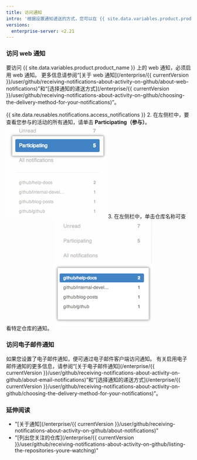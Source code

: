```yaml
---
title: 访问通知
intro: '根据设置通知递送的方式，您可以在 {{ site.data.variables.product.product_name }} 或通过电子邮件客户端获取通知。'
versions:
  enterprise-server: <2.21
---
```


### 访问 web 通知

要访问 {{ site.data.variables.product.product_name }} 上的 web 通知，必须启用 web 通知。 更多信息请参阅“[关于 web 通知](/enterprise/{{ currentVersion }}/user/github/receiving-notifications-about-activity-on-github/about-web-notifications)”和“[选择通知的递送方式](/enterprise/{{ currentVersion }}/user/github/receiving-notifications-about-activity-on-github/choosing-the-delivery-method-for-your-notifications)”。

{{ site.data.reusables.notifications.access_notifications }}
2. 在左侧栏中，要查看您参与的活动的所有通知，请单击 **Participating（参与）**。 ![列出参与通知](/assets/images/help/notifications/notifications_sidebar_participating.png)
3. 在左侧栏中，单击仓库名称可查看特定仓库的通知。 ![列出个别仓库通知](/assets/images/help/notifications/notifications_sidebar_specific_repos.png)

### 访问电子邮件通知

如果您设置了电子邮件通知，便可通过电子邮件客户端访问通知。 有关启用电子邮件通知的更多信息，请参阅“[关于电子邮件通知](/enterprise/{{ currentVersion }}/user/github/receiving-notifications-about-activity-on-github/about-email-notifications)”和“[选择通知的递送方式](/enterprise/{{ currentVersion }}/user/github/receiving-notifications-about-activity-on-github/choosing-the-delivery-method-for-your-notifications)”。

### 延伸阅读

- "[关于通知](/enterprise/{{ currentVersion }}/user/github/receiving-notifications-about-activity-on-github/about-notifications)"
- "[列出您关注的仓库](/enterprise/{{ currentVersion }}/user/github/receiving-notifications-about-activity-on-github/listing-the-repositories-youre-watching)"
